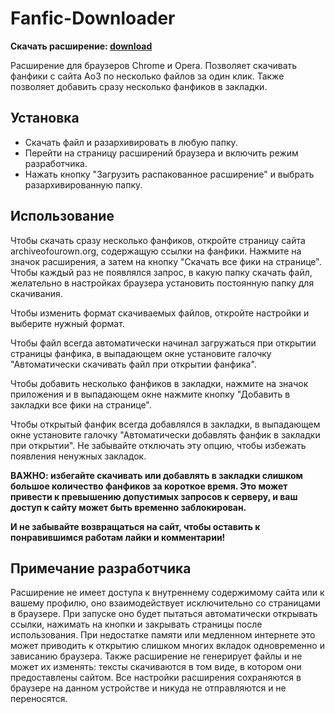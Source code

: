 # Fanfic-Downloader

**Скачать расширение: [download](https://github.com/anareaty/Fanfic-Downloader/archive/master.zip)**

Расширение для браузеров Chrome и Opera. Позволяет скачивать фанфики с сайта Ao3 по несколько файлов за один клик. Также позволяет добавить сразу несколько фанфиков в закладки.

## Установка
- Скачать файл и разархивировать в любую папку.
- Перейти на страницу расширений браузера и включить режим разработчика.
- Нажать кнопку "Загрузить распакованное расширение" и выбрать разархивированную папку.

## Использование

Чтобы скачать сразу несколько фанфиков, откройте страницу сайта archiveofourown.org, содержащую ссылки на фанфики. Нажмите на значок расширения, а затем на кнопку "Скачать все фики на странице". Чтобы каждый раз не появлялся запрос, в какую папку скачать файл, желательно в настройках браузера установить постоянную папку для скачивания.

Чтобы изменить формат скачиваемых файлов, откройте настройки и выберите нужный формат.

Чтобы файл всегда автоматически начинал загружаться при открытии страницы фанфика, в выпадающем окне установите галочку "Автоматически скачивать файл при открытии фанфика".

Чтобы добавить несколько фанфиков в закладки, нажмите на значок приложения и в выпадающем окне нажмите кнопку "Добавить в закладки все фики на странице".

Чтобы открытый фанфик всегда добавлялся в закладки, в выпадающем окне установите галочку "Автоматически добавлять фанфик в закладки при открытии". Не забывайте отключать эту опцию, чтобы избежать появления ненужных закладок.

**ВАЖНО: избегайте скачивать или добавлять в закладки слишком большое количество фанфиков за короткое время. Это может привести к превышению допустимых запросов к серверу, и ваш доступ к сайту может быть временно заблокирован.**

**И не забывайте возвращаться на сайт, чтобы оставить к понравившимся работам лайки и комментарии!**

## Примечание разработчика

Расширение не имеет доступа к внутреннему содержимому сайта или к вашему профилю, оно взаимодействует исключительно со страницами в браузере. При запуске оно будет пытаться автоматически открывать ссылки, нажимать на кнопки и закрывать страницы после использования. При недостатке памяти или медленном интернете это может приводить к открытию слишком многих вкладок одновременно и зависанию браузера. Также расширение не генерирует файлы и не может их изменять: тексты скачиваются в том виде, в котором они предоставлены сайтом. Все настройки расширения сохраняются в браузере на данном устройстве и никуда не отправляются и не переносятся.
